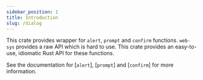 ```yaml
---
sidebar_position: 1
title: Introduction
slug: /dialog
---
```


This crate provides wrapper for `alert`, `prompt` and `confirm` functions.
`web-sys` provides a raw API which is hard to use. This crate provides an easy-to-use,
idiomatic Rust API for these functions.

See the documentation for [`alert`], [`prompt`] and [`confirm`] for more information.
